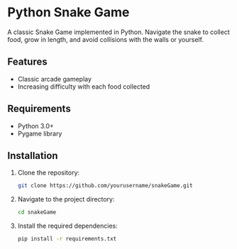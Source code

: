 # Python Snake Game

A classic Snake Game implemented in Python. Navigate the snake to collect food, grow in length, and avoid collisions with the walls or yourself. 

## Features

- Classic arcade gameplay
- Increasing difficulty with each food collected

## Requirements

- Python 3.0+
- Pygame library

## Installation

1. Clone the repository:
    ```bash
    git clone https://github.com/yourusername/snakeGame.git
    ```
2. Navigate to the project directory:
    ```bash
    cd snakeGame
    ```
3. Install the required dependencies:
    ```bash
    pip install -r requirements.txt
    ```


